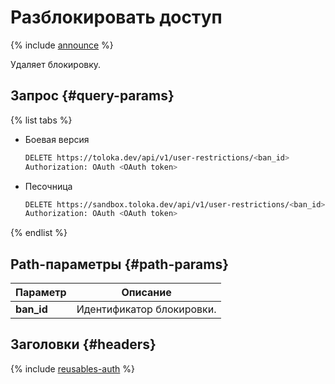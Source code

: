 # Разблокировать доступ

{% include [announce](../_includes/announce.md) %}

Удаляет блокировку.

## Запрос {#query-params}

{% list tabs %}

- Боевая версия

    ```bash
    DELETE https://toloka.dev/api/v1/user-restrictions/<ban_id>
    Authorization: OAuth <OAuth token>
    ```

- Песочница

    ```bash
    DELETE https://sandbox.toloka.dev/api/v1/user-restrictions/<ban_id>
    Authorization: OAuth <OAuth token>
    ```

{% endlist %}

## Path-параметры {#path-params}

Параметр | Описание
----- | -----
**ban_id** | Идентификатор блокировки.

## Заголовки {#headers}

{% include [reusables-auth](../_includes/reusables/id-reusables/auth.md) %}